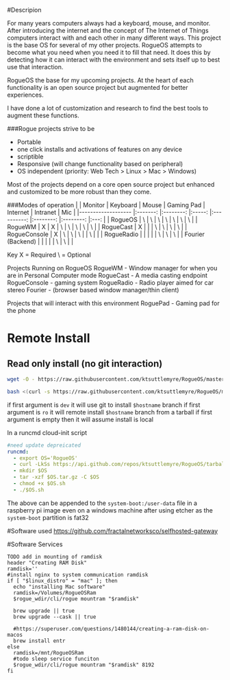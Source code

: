 #Descripion

For many years computers always had a keyboard, mouse, and monitor. After introducing the internet and the concept of The Internet of Things computers interact with and each other in many different ways. This project is the base OS for several of my other projects. RogueOS attempts to become what you need when you need it to fill that need. It does this by detecting how it can interact with the environment and sets itself up to best use that interaction.

RogueOS the base for my upcoming projects. At the heart of each functionality is an open source project but augmented for better experiences.

I have done a lot of customization and research to find the best tools to augment these functions.

###Rogue projects strive to be
 - Portable
 - one click installs and activations of features on any device
 - scriptible 
 - Responsive (will change functionality based on peripheral)
 - OS independent (priority: Web Tech > Linux > Mac > Windows)

Most of the projects depend on a core open source project but enhanced and customized to be more robust than they come.

###Modes of operation
|                   	| Monitor 	| Keyboard 	| Mouse 	| Gaming Pad 	| Internet 	| Intranet 	| Mic 	|
|-------------------	|:-------:	|:--------:	|:-----:	|:----------:	|:--------:	|:--------:	|:---:	|
| RogueOS           	|    \    	|     \    	|   \   	|      \     	|     \    	|     \    	|  \  	|
| RogueWM           	|    X    	|     X    	|   \   	|      \     	|     \    	|     \    	|  \  	|
| RogueCast         	|    X    	|          	|       	|      \     	|     \    	|     \    	|  \  	|
| RogueConsole         	|    X    	|     \    	|   \   	|      \     	|          	|     \    	|     	|
| RogueRadio        	|         	|          	|       	|            	|     \    	|     \    	|  \  	|
| Fourier (Backend) 	|         	|          	|       	|            	|     \    	|     \    	|     	|

Key
 X = Required
 \ = Optional


Projects Running on RogueOS
RogueWM - Window manager for when you are in Personal Computer mode
RogueCast - A media casting endpoint
RogueConsole - gaming system
RogueRadio - Radio player aimed for car stereo
Fourier - (browser based window manager/thin client)

Projects that will interact with this environment
RoguePad - Gaming pad for the phone



# Remote Install
## Read only install (no git interaction)
```bash
wget -O - https://raw.githubusercontent.com/ktsuttlemyre/RogueOS/master/install.sh | bash
```
```bash
bash <(curl -s https://raw.githubusercontent.com/ktsuttlemyre/RogueOS/master/install.sh)
```

if first argument is `dev` it will use git to install `$hostname` branch
if first argument is `ro` it will remote install `$hostname` branch from a tarball
if first argument is empty then it will assume install is local



In a runcmd cloud-init script
```yaml
#need update depreicated
runcmd:
  - export OS='RogueOS'
  - curl -LkSs https://api.github.com/repos/ktsuttlemyre/RogueOS/tarball -o $OS.tar.gz
  - mkdir $OS
  - tar -xzf $OS.tar.gz -C $OS
  - chmod +x $OS.sh
  - ./$OS.sh
```
The above can be appended to the `system-boot:/user-data` file in a raspberry pi image even on a windows machine after using etcher as the `system-boot` partition is fat32



#Software used
https://github.com/fractalnetworksco/selfhosted-gateway

#Software Services


```
TODO add in mounting of ramdisk
header "Creating RAM Disk"
ramdisk=''
#install nginx to system communication ramdisk
if [ "$linux_distro" = "mac" ]; then
  echo "installing Mac software"
  ramdisk=/Volumes/RogueOSRam
  $rogue_wdir/cli/rogue mountram "$ramdisk"

  brew upgrade || true
  brew upgrade --cask || true

  #https://superuser.com/questions/1480144/creating-a-ram-disk-on-macos
  brew install entr
else
  ramdisk=/mnt/RogueOSRam
  #todo sleep service funciton
  $rogue_wdir/cli/rogue mountram "$ramdisk" 8192
fi
```


